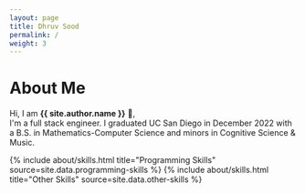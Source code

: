 ```yaml
---
layout: page
title: Dhruv Sood
permalink: /
weight: 3
---
```


# **About Me**

Hi, I am **{{ site.author.name }}** :wave:,<br>
I'm a full stack engineer. I graduated UC San Diego in December 2022 with a B.S. in Mathematics-Computer Science and minors in Cognitive Science & Music. 

<div class="row">
{% include about/skills.html title="Programming Skills" source=site.data.programming-skills %}
{% include about/skills.html title="Other Skills" source=site.data.other-skills %}
</div>